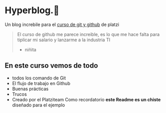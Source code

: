# Hyperblog.💚
Un blog increbile para el [curso de git y github](http://https://platzi.com/new-home/clases/1557-git-github/19977-readmemd-es-una-excelente-practica/ "curso de git y github") de platzi
> El curso de github me parece increible, es lo que me hace falta para tiplicar mi salario y lanzarme a la industria TI
> - niñita

## En este curso vemos de todo
* todos los comando de Git
* El flujo de trabajo en Github
* Buenas prácticas
* Trucos
* Creado por el Platziteam
Como recordatorio **este Readme es un chiste** diseñado para el ejemplo
